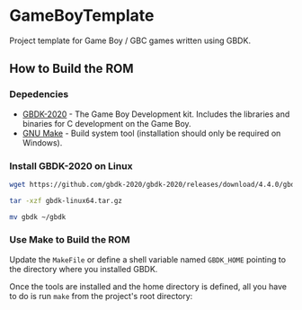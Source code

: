 # GameBoyTemplate
Project template for Game Boy / GBC games written using GBDK.

## How to Build the ROM

### Depedencies
* [GBDK-2020](https://github.com/gbdk-2020/gbdk-2020) - The Game Boy Development
  kit. Includes the libraries and binaries for C development on the Game Boy.
* [GNU Make](https://gnuwin32.sourceforge.net/packages/make.htm) - Build system
tool (installation should only be required on Windows).

### Install GBDK-2020 on Linux
```bash
wget https://github.com/gbdk-2020/gbdk-2020/releases/download/4.4.0/gbdk-linux64.tar.gz

tar -xzf gbdk-linux64.tar.gz

mv gbdk ~/gbdk
```

### Use Make to Build the ROM
Update the `MakeFile` or define a shell variable named `GBDK_HOME` pointing to
the directory where you installed GBDK.

Once the tools are installed and the home directory is defined, all you have
to do is run `make` from the project's root directory:
